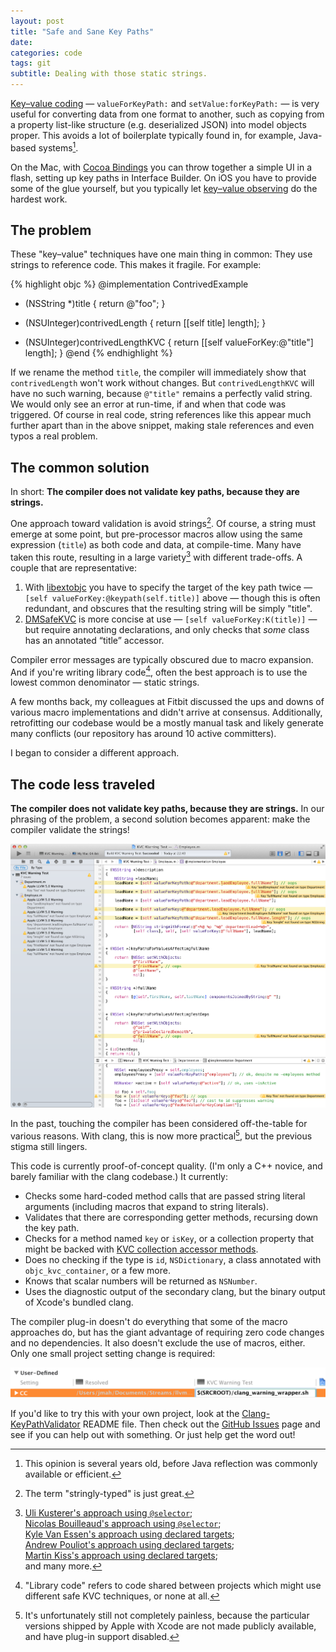 ```yaml
---
layout: post
title: "Safe and Sane Key Paths"
date: 
categories: code
tags: git
subtitle: Dealing with those static strings.
---
```


[Key–value coding][kvc] — `valueForKeyPath:` and `setValue:forKeyPath:` — is very useful for converting data from one format to another, such as copying from a property list-like structure (e.g. deserialized JSON) into model objects proper.
This avoids a lot of boilerplate typically found in, for example, Java-based systems[^java-boilerplate].

On the Mac, with [Cocoa Bindings][bindings] you can throw together a simple UI in a flash, setting up key paths in Interface Builder.
On iOS you have to provide some of the glue yourself, but you typically let [key–value observing][kvo] do the hardest work.


## The problem

These "key–value" techniques have one main thing in common:
They use strings to reference code.
This makes it fragile. For example:

{% highlight objc %}
@implementation ContrivedExample
- (NSString *)title
{ return @"foo"; }

- (NSUInteger)contrivedLength
{ return [[self title] length]; }

- (NSUInteger)contrivedLengthKVC
{ return [[self valueForKey:@"title"] length]; }
@end
{% endhighlight %}

If we rename the method `title`, the compiler will immediately show that `contrivedLength` won't work without changes.
But `contrivedLengthKVC` will have no such warning, because `@"title"` remains a perfectly valid string.
We would only see an error at run-time, if and when that code was triggered.
Of course in real code, string references like this appear much further apart than in the above snippet, making stale references and even typos a real problem.


## The common solution

In short:
**The compiler does not validate key paths, because they are strings.**

One approach toward validation is avoid strings[^stringly-typed]. Of course, a string must emerge at some point, but pre-processor macros allow using the same expression (`title`) as both code and data, at compile-time.
Many have taken this route, resulting in a large variety[^safe-kvc-links] with different trade-offs. A couple that are representative:

1. With [libextobjc][libextobjc-kvc] you have to specify the target of the key path twice — `[self valueForKey:@keypath(self.title)]` above — though this is often redundant, and obscures that the resulting string will be simply "title".
2. [DMSafeKVC][dmsafekvc] is more concise at use — `[self valueForKey:K(title)]` — but require annotating declarations, and only checks that *some* class has an annotated “title” accessor.

[^safe-kvc-links]: [Uli Kusterer's approach using `@selector`](http://orangejuiceliberationfront.com/safe-key-value-coding/);<br>[Nicolas Bouilleaud's approach using `@selector`](https://gist.github.com/n-b/2394297);<br>[Kyle Van Essen's approach using declared targets](https://gist.github.com/kyleve/8213806);<br>[Andrew Pouliot's approach using declared targets](https://gist.github.com/darknoon/4482025);<br>[Martin Kiss's approach using declared targets](https://github.com/iMartinKiss/Valid-KeyPath);<br>and many more.

Compiler error messages are typically obscured due to macro expansion. And if you're writing library code[^library-code], often the best approach is to use the lowest common denominator — static strings.

[^library-code]: "Library code" refers to code shared between projects which might use different safe KVC techniques, or none at all.

A few months back, my colleagues at Fitbit discussed the ups and downs of various macro implementations and didn't arrive at consensus.
Additionally, retrofitting our codebase would be a mostly manual task and likely generate many conflicts (our repository has around 10 active committers).

I began to consider a different approach.


## The code less traveled

**The compiler does not validate key paths, because they are strings.**
In our phrasing of the problem, a second solution becomes apparent: make the compiler validate the strings!

<a href="/assets/2014-05-17-safe-and-sane-key-paths/warnings.png"><img alt="Key path warnings in Xcode" src="/assets/2014-05-17-safe-and-sane-key-paths/warnings.png" width="640"></a>

In the past, touching the compiler has been considered off-the-table for various reasons. With clang, this is now more practical[^practicality], but the previous stigma still lingers.

This code is currently proof-of-concept quality.
(I'm only a C++ novice, and barely familiar with the clang codebase.)
It currently:

- Checks some hard-coded method calls that are passed string literal arguments (including macros that expand to string literals).
- Validates that there are corresponding getter methods, recursing down the key path.
- Checks for a method named `key` or `isKey`, or a collection property that might be backed with [KVC collection accessor methods][kvc-collection].
- Does no checking if the type is `id`, `NSDictionary`, a class annotated with `objc_kvc_container`, or a few more.
- Knows that scalar numbers will be returned as `NSNumber`.
- Uses the diagnostic output of the secondary clang, but the binary output of Xcode's bundled clang.

The compiler plug-in doesn't do everything that some of the macro approaches do, but has the giant advantage of requiring zero code changes and no dependencies.
It also doesn't exclude the use of macros, either.
Only one small project setting change is required:

<img alt="Key path warnings in Xcode" src="/assets/2014-05-17-safe-and-sane-key-paths/build-setting.png" width="642">

If you'd like to try this with your own project, look at the [Clang-KeyPathValidator](https://github.com/jmah/Clang-KeyPathValidator) README file.
Then check out the [GitHub Issues](https://github.com/jmah/Clang-KeyPathValidator/issues) page and see if you can help out with something.
Or just help get the word out!



[^java-boilerplate]: This opinion is several years old, before Java reflection was commonly available or efficient.
[^stringly-typed]: The term "stringly-typed" is just great.
[^practicality]: It's unfortunately still not completely painless, because the particular versions shipped by Apple with Xcode are not made publicly available, and have plug-in support disabled.

[kvc]: https://developer.apple.com/library/mac/documentation/cocoa/Conceptual/KeyValueCoding/Articles/KeyValueCoding.html
[bindings]: https://developer.apple.com/library/mac/documentation/Cocoa/Conceptual/CocoaBindings/CocoaBindings.html
[kvo]: https://developer.apple.com/library/mac/documentation/Cocoa/Conceptual/KeyValueObserving/KeyValueObserving.html
[libextobjc-kvc]: https://github.com/jspahrsummers/libextobjc/blob/master/extobjc/EXTKeyPathCoding.h
[dmsafekvc]: https://github.com/delicious-monster/DMSafeKVC
[kvc-collection]: https://developer.apple.com/library/ios/documentation/cocoa/conceptual/KeyValueCoding/Articles/AccessorConventions.html#//apple_ref/doc/uid/20002174-178830-BAJEDEFB
